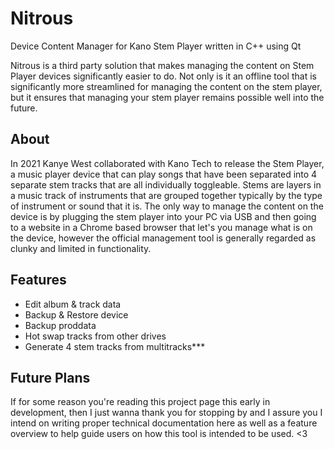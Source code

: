 # Nitrous
Device Content Manager for Kano Stem Player written in C++ using Qt

Nitrous is a third party solution that makes managing the content on Stem Player devices significantly easier to do. Not only is it an offline tool that is significantly more streamlined for managing the content on the stem player, but it ensures that managing your stem player remains possible well into the future.

## About
In 2021 Kanye West collaborated with Kano Tech to release the Stem Player, a music player device that can play songs that have been separated into 4 separate stem tracks that are all individually toggleable. Stems are layers in a music track of instruments that are grouped together typically by the type of instrument or sound that it is. The only way to manage the content on the device is by plugging the stem player into your PC via USB and then going to a website in a Chrome based browser that let's you manage what is on the device, however the official management tool is generally regarded as clunky and limited in functionality.

## Features
- Edit album & track data
- Backup & Restore device
- Backup proddata
- Hot swap tracks from other drives
- Generate 4 stem tracks from multitracks***

## Future Plans
If for some reason you're reading this project page this early in development, then I just wanna thank you for stopping by and I assure you I intend on writing proper technical documentation here as well as a feature overview to help guide users on how this tool is intended to be used. <3
